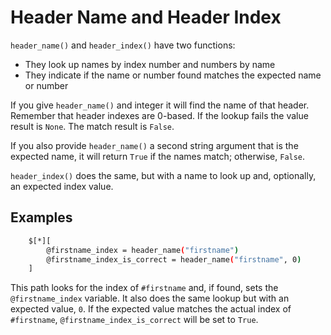 
# Header Name and Header Index

`header_name()` and `header_index()` have two functions:
- They look up names by index number and numbers by name
- They indicate if the name or number found matches the expected name or number

If you give `header_name()` and integer it will find the name of that header. Remember that header indexes are 0-based. If the lookup fails the value result is `None`. The match result is `False`.

If you also provide `header_name()` a second string argument that is the expected name, it will return `True` if the names match; otherwise, `False`.

`header_index()` does the same, but with a name to look up and, optionally, an expected index value.


## Examples

```bash
    $[*][
        @firstname_index = header_name("firstname")
        @firstname_index_is_correct = header_name("firstname", 0)
    ]
```
This path looks for the index of `#firstname` and, if found, sets the `@firstname_index` variable. It also does the same lookup but with an expected value, `0`. If the expected value matches the actual index of `#firstname`, `@firstname_index_is_correct` will be set to `True`.

